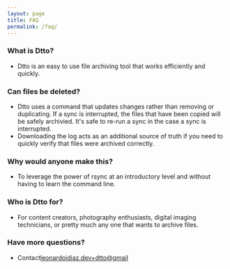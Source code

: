 ```yaml
---
layout: page
title: FAQ
permalink: /faq/
---
```


### What is Dtto?
- Dtto is an easy to use file archiving tool that works efficiently and quickly.

### Can files be deleted?
- Dtto uses a command that updates changes rather than removing or duplicating. If a sync is interrupted, the files that have been copied will be safely archivied. It's safe to re-run a sync in the case a sync is interrupted. 
- Downloading the log acts as an additional source of truth if you need to quickly verify that files were archived correctly.  

### Why would anyone make this?
- To leverage the power of rsync at an introductory level and without having to learn the command line. 

### Who is Dtto for?
- For content creators, photography enthusiasts, digital imaging technicians, or pretty much any one that wants to archive files.

### Have more questions?
- Contact[leonardoidiaz.dev+dtto@gmail](mailto:leonardoidiaz.dev+dtto@gmail.com)